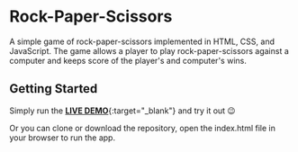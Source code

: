 # Rock-Paper-Scissors
A simple game of rock-paper-scissors implemented in HTML, CSS, and JavaScript. The game allows a player to play rock-paper-scissors against a computer and keeps score of the player's and computer's wins.
## Getting Started
Simply run the [**LIVE DEMO**](https://tdmgebrisvilis.github.io/rock-paper-scissors){:target="_blank"} and try it out :wink:  
  
Or you can clone or download the repository, open the index.html file in your browser to run the app.